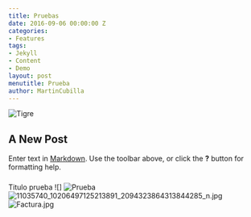 ```yaml
---
title: Pruebas
date: 2016-09-06 00:00:00 Z
categories:
- Features
tags:
- Jekyll
- Content
- Demo
layout: post
menutitle: Prueba
author: MartinCubilla
---
```


![Tigre](http://i.imgur.com/kMVE3is.jpg)
## A New Post

Enter text in [Markdown](http://daringfireball.net/projects/markdown/). Use the toolbar above, or click the **?** button for formatting help.
###

Titulo prueba ![]
![Prueba]({{site.baseurl}}/http://cssglobe.com/lab/css3_tags/scheme.gif)
![11035740_10206497125213891_2094323864313844285_n.jpg]({{site.baseurl}}/_posts/11035740_10206497125213891_2094323864313844285_n.jpg)
![Factura.jpg]({{site.baseurl}}/_posts/Factura.jpg)
